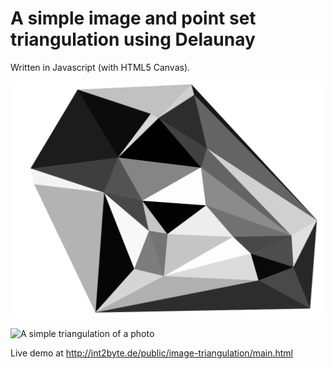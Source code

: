 A simple image and point set triangulation using Delaunay 
=========================================================

Written in Javascript (with HTML5 Canvas).


![A simple triangulation with 25 points](triangulation-a.png)


![A simple triangulation of a photo](triangulation_2.png)


 Live demo at http://int2byte.de/public/image-triangulation/main.html
 